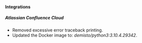 
#### Integrations
##### Atlassian Confluence Cloud
- Removed excessive error traceback printing.
- Updated the Docker image to: *demisto/python3:3.10.4.29342*.
